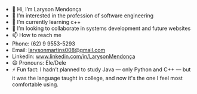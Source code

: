 - 👋 Hi, I’m  Laryson Mendonça
- 👀 I’m interested in the profession of software engineering
-  🌱 I’m currently learning c++
- 💞️ I’m looking to collaborate in systems development and future websites
- 📫 How to reach me 
-  Phone: (62) 9 9553-5293
-  Email: larysonmartins008@gmail.com
-  Linkedin: www.linkedin.com/in/LarysonMendonça
- 😄 Pronouns: Ele/Dele
- ⚡ Fun fact: I hadn’t planned to study Java — only Python and C++ — but it was the language taught in college, and now it's the one I feel most comfortable using.

<!---
LarysonMMDN/LarysonMMDN is a ✨ special ✨ repository because its `README.md` (this file) appears on your GitHub profile.
You can click the Preview link to take a look at your changes.
--->
